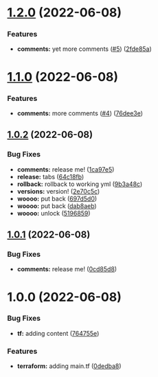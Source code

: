 # [1.2.0](https://github.com/kosteva/tf-release-test/compare/v1.1.0...v1.2.0) (2022-06-08)


### Features

* **comments:** yet more comments ([#5](https://github.com/kosteva/tf-release-test/issues/5)) ([2fde85a](https://github.com/kosteva/tf-release-test/commit/2fde85aa9135caca8bc78053f9332c0ef5e5f02c))

# [1.1.0](https://github.com/kosteva/tf-release-test/compare/v1.0.2...v1.1.0) (2022-06-08)


### Features

* **comments:** more comments ([#4](https://github.com/kosteva/tf-release-test/issues/4)) ([76dee3e](https://github.com/kosteva/tf-release-test/commit/76dee3e945a761430a4117461668e2326298fdda))

## [1.0.2](https://github.com/kosteva/tf-release-test/compare/v1.0.1...v1.0.2) (2022-06-08)


### Bug Fixes

* **comments:** release me! ([1ca97e5](https://github.com/kosteva/tf-release-test/commit/1ca97e5a93ee0834e6ce02208c8fb0d6647b6340))
* **release:** tabs ([64c18fb](https://github.com/kosteva/tf-release-test/commit/64c18fbc3aa5236b12baf0f27cb6251c5e0cadb3))
* **rollback:** rollback to working yml ([9b3a48c](https://github.com/kosteva/tf-release-test/commit/9b3a48ca6cd65c2dd10f44d3a4d4311eaddd1f59))
* **versions:** version! ([2e70c5c](https://github.com/kosteva/tf-release-test/commit/2e70c5cd5d1056b287de6b3f612a7d5123eb92ed))
* **woooo:** put back ([697d5d0](https://github.com/kosteva/tf-release-test/commit/697d5d020e699ffd04e2dff85fa5285f6a007653))
* **woooo:** put back ([dab8aeb](https://github.com/kosteva/tf-release-test/commit/dab8aebf8ecbf7c9b89b66e852c8c2df3a7afa3a))
* **woooo:** unlock ([5196859](https://github.com/kosteva/tf-release-test/commit/5196859ca227f71ac212616d98664e0ecf0e2627))

## [1.0.1](https://github.com/kosteva/tf-release-test/compare/v1.0.0...v1.0.1) (2022-06-08)


### Bug Fixes

* **comments:** release me! ([0cd85d8](https://github.com/kosteva/tf-release-test/commit/0cd85d8cb7e05a00bee1f31cc78e8a3e382808d3))

# 1.0.0 (2022-06-08)


### Bug Fixes

* **tf:** adding content ([764755e](https://github.com/kosteva/tf-release-test/commit/764755ee4ff71bb5467e62018dfc1b13e0f35d37))


### Features

* **terraform:** adding main.tf ([0dedba8](https://github.com/kosteva/tf-release-test/commit/0dedba89aa35d9653f9297aff5677ef93fe14daf))
